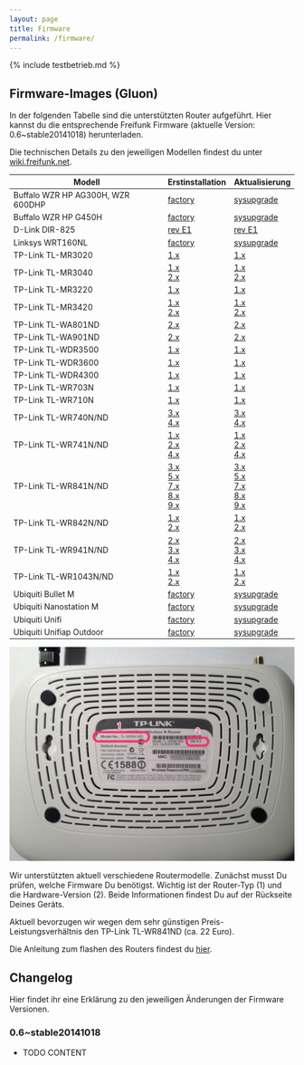 ```yaml
---
layout: page
title: Firmware
permalink: /firmware/
---
```


{% include testbetrieb.md %}

## Firmware-Images (Gluon)

In der folgenden Tabelle sind die unterstützten Router aufgeführt. Hier kannst du die entsprechende Freifunk Firmware (aktuelle Version: 0.6~stable20141018) herunterladen.

Die technischen Details zu den jeweiligen Modellen findest du unter [wiki.freifunk.net][hardware].

Modell         |  Erstinstallation  |  Aktualisierung
-------------- | ------------------ | ---------------
Buffalo WZR HP AG300H, WZR 600DHP | [factory][factory-buffalo-wzr-hp-ag300h-wzr-600dhp]  |  [sysupgrade][sysupgrade-buffalo-wzr-hp-ag300h-wzr-600dhp]
Buffalo WZR HP G450H          | [factory][factory-buffalo-wzr-hp-g450h]  |  [sysupgrade][sysupgrade-buffalo-wzr-hp-g450h]  
D-Link DIR-825                | [rev E1][factory-d-link-dir-825-rev-b1]                    | [rev E1][sysupgrade-d-link-dir-825-rev-b1]
Linksys WRT160NL              |  [factory][factory-linksys-wrt160nl]                  |   [sysupgrade][sysupgrade-linksys-wrt160nl]
TP-Link TL-MR3020             |  [1.x][factory-tp-link-tl-mr3020-v1]                      |  [1.x][sysupgrade-tp-link-tl-mr3020-v1]
TP-Link TL-MR3040             |  [1.x][factory-tp-link-tl-mr3040-v1]<br>[2.x][factory-tp-link-tl-mr3040-v2]                  |  [1.x][sysupgrade-tp-link-tl-mr3040-v1]<br>[2.x][sysupgrade-tp-link-tl-mr3040-v2]
TP-Link TL-MR3220             |  [1.x][factory-tp-link-tl-mr3220-v1]                      |  [1.x][sysupgrade-tp-link-tl-mr3220-v1]
TP-Link TL-MR3420             |  [1.x][factory-tp-link-tl-mr3420-v1]<br>[2.x][factory-tp-link-tl-mr3420-v2]                 |  [1.x][sysupgrade-tp-link-tl-mr3420-v1]<br>[2.x][sysupgrade-tp-link-tl-mr3420-v2]
TP-Link TL-WA801ND            |  [2.x][factory-tp-link-tl-wa801n-nd-v2]   | [2.x][sysupgrade-tp-link-tl-wa801n-nd-v2]
TP-Link TL-WA901ND            |  [2.x][factory-tp-link-tl-wa901n-nd-v2]                      |  [2.x][sysupgrade-tp-link-tl-wa901n-nd-v2]
TP-Link TL-WDR3500            |  [1.x][factory-tp-link-tl-wdr3500-v1]                      |  [1.x][sysupgrade-tp-link-tl-wdr3500-v1]
TP-Link TL-WDR3600            |  [1.x][factory-tp-link-tl-wdr3600-v1]                      |  [1.x][sysupgrade-tp-link-tl-wdr3600-v1]
TP-Link TL-WDR4300            |  [1.x][factory-tp-link-tl-wdr4300-v1]                      |  [1.x][sysupgrade-tp-link-tl-wdr4300-v1]
TP-Link TL-WR703N          |  [1.x][factory-tp-link-tl-wr703n-v1]    | [1.x][sysupgrade-tp-link-tl-wr703n-v1]
TP-Link TL-WR710N          |  [1.x][factory-tp-link-tl-wr710n-v1]    | [1.x][sysupgrade-tp-link-tl-wr710n-v1]
TP-Link TL-WR740N/ND          |  [3.x][factory-tp-link-tl-wr740n-nd-v3]<br>[4.x][factory-tp-link-tl-wr740n-nd-v4]            |  [3.x][sysupgrade-tp-link-tl-wr740n-nd-v3]<br>[4.x][sysupgrade-tp-link-tl-wr740n-nd-v4]
TP-Link TL-WR741N/ND          |  [1.x][factory-tp-link-tl-wr741n-nd-v1]<br>[2.x][factory-tp-link-tl-wr741n-nd-v2]<br>[4.x][factory-tp-link-tl-wr741n-nd-v4]            |  [1.x][sysupgrade-tp-link-tl-wr741n-nd-v1]<br>[2.x][sysupgrade-tp-link-tl-wr741n-nd-v2]<br>[4.x][sysupgrade-tp-link-tl-wr741n-nd-v4]
TP-Link TL-WR841N/ND          |  [3.x][factory-tp-link-tl-wr841n-nd-v3]<br>[5.x][factory-tp-link-tl-wr841n-nd-v5]<br>[7.x][factory-tp-link-tl-wr841n-nd-v7]<br>[8.x][factory-tp-link-tl-wr841n-nd-v8]<br>[9.x][factory-tp-link-tl-wr841n-nd-v9]  |  [3.x][sysupgrade-tp-link-tl-wr841n-nd-v3]<br>[5.x][sysupgrade-tp-link-tl-wr841n-nd-v5]<br>[7.x][sysupgrade-tp-link-tl-wr841n-nd-v7]<br>[8.x][sysupgrade-tp-link-tl-wr841n-nd-v8]<br>[9.x][sysupgrade-tp-link-tl-wr841n-nd-v9]
TP-Link TL-WR842N/ND          |  [1.x][factory-tp-link-tl-wr842n-nd-v1]<br>[2.x][factory-tp-link-tl-wr842n-nd-v2]                 |  [1.x][sysupgrade-tp-link-tl-wr842n-nd-v1]<br>[2.x][sysupgrade-tp-link-tl-wr842n-nd-v2]
TP-Link TL-WR941N/ND          |  [2.x][factory-tp-link-tl-wr941n-nd-v2]<br>[3.x][factory-tp-link-tl-wr941n-nd-v3]<br>[4.x][factory-tp-link-tl-wr941n-nd-v4]            |  [2.x][sysupgrade-tp-link-tl-wr941n-nd-v2]<br>[3.x][sysupgrade-tp-link-tl-wr941n-nd-v3]<br>[4.x][sysupgrade-tp-link-tl-wr941n-nd-v4]
TP-Link TL-WR1043N/ND         |  [1.x][factory-tp-link-tl-wr1043n-nd-v1]<br>[2.x][factory-tp-link-tl-wr1043n-nd-v2]  |  [1.x][sysupgrade-tp-link-tl-wr1043n-nd-v1]<br>[2.x][sysupgrade-tp-link-tl-wr1043n-nd-v2]
Ubiquiti Bullet M |  [factory][factory-ubiquiti-bullet-m]  |  [sysupgrade][sysupgrade-ubiquiti-bullet-m]
Ubiquiti Nanostation M  |  [factory][factory-ubiquiti-nanostation-m]  |  [sysupgrade][sysupgrade-ubiquiti-nanostation-m]
Ubiquiti Unifi  |  [factory][factory-ubiquiti-unifi]  |  [sysupgrade][sysupgrade-ubiquiti-unifi]
Ubiquiti Unifiap Outdoor                           |  [factory][factory-ubiquiti-unifiap-outdoor]  |  [sysupgrade][sysupgrade-ubiquiti-unifiap-outdoor]

![Modell und Version](/assets/router-flashen/guide-14.jpg)

Wir unterstützten aktuell verschiedene Routermodelle. Zunächst musst Du prüfen, welche Firmware Du benötigst. Wichtig ist der Router-Typ (1) und die Hardware-Version (2). Beide Informationen findest Du auf der Rückseite Deines Geräts.

Aktuell bevorzugen wir wegen dem sehr günstigen Preis-Leistungsverhältnis den TP-Link TL-WR841ND (ca. 22 Euro).

Die Anleitung zum flashen des Routers findest du [hier][router-flashen].

## Changelog

Hier findet ihr eine Erklärung zu den jeweiligen Änderungen der Firmware Versionen.

### 0.6~stable20141018

* TODO CONTENT

[hardware]: http://wiki.freifunk.net/Kategorie:Hardware
[router-flashen]: /router-flashen/

[factory-buffalo-wzr-hp-ag300h-wzr-600dhp]: http://37.120.168.150/firmware/stable/factory/gluon-ffmuc-snapshot~20141119-buffalo-wzr-hp-ag300h-wzr-600dhp.bin
[sysupgrade-buffalo-wzr-hp-ag300h-wzr-600dhp]: http://37.120.168.150/firmware/stable/sysupgrade/gluon-ffmuc-snapshot~20141119-buffalo-wzr-hp-ag300h-wzr-600dhp-sysupgrade.bin

[factory-buffalo-wzr-hp-g450h]: http://37.120.168.150/firmware/stable/factory/gluon-ffmuc-snapshot~20141119-buffalo-wzr-hp-g450h.bin
[sysupgrade-buffalo-wzr-hp-g450h]: http://37.120.168.150/firmware/stable/sysupgrade/gluon-ffmuc-snapshot~20141119-buffalo-wzr-hp-g450h-sysupgrade.bin

[factory-d-link-dir-825-rev-b1]: http://37.120.168.150/firmware/stable/factory/gluon-ffmuc-snapshot~20141119-d-link-dir-825-rev-b1.bin
[sysupgrade-d-link-dir-825-rev-b1]: http://37.120.168.150/firmware/stable/sysupgrade/gluon-ffmuc-snapshot~20141119-d-link-dir-825-rev-b1-sysupgrade.bin

[factory-linksys-wrt160nl]: http://37.120.168.150/firmware/stable/factory/gluon-ffmuc-snapshot~20141119-linksys-wrt160nl.bin
[sysupgrade-linksys-wrt160nl]: http://37.120.168.150/firmware/stable/sysupgrade/gluon-ffmuc-snapshot~20141119-linksys-wrt160nl-sysupgrade.bin

[factory-tp-link-tl-mr3020-v1]: http://37.120.168.150/firmware/stable/factory/gluon-ffmuc-snapshot~20141119-tp-link-tl-mr3020-v1.bin
[sysupgrade-tp-link-tl-mr3020-v1]: http://37.120.168.150/firmware/stable/sysupgrade/gluon-ffmuc-snapshot~20141119-tp-link-tl-mr3020-v1-sysupgrade.bin

[factory-tp-link-tl-mr3040-v1]: http://37.120.168.150/firmware/stable/factory/gluon-ffmuc-snapshot~20141119-tp-link-tl-mr3040-v1.bin
[sysupgrade-tp-link-tl-mr3040-v1]: http://37.120.168.150/firmware/stable/sysupgrade/gluon-ffmuc-snapshot~20141119-tp-link-tl-mr3040-v1-sysupgrade.bin
[factory-tp-link-tl-mr3040-v2]: http://37.120.168.150/firmware/stable/factory/gluon-ffmuc-snapshot~20141119-tp-link-tl-mr3040-v2.bin
[sysupgrade-tp-link-tl-mr3040-v2]: http://37.120.168.150/firmware/stable/sysupgrade/gluon-ffmuc-snapshot~20141119-tp-link-tl-mr3040-v2-sysupgrade.bin

[factory-tp-link-tl-mr3220-v1]: http://37.120.168.150/firmware/stable/factory/gluon-ffmuc-snapshot~20141119-tp-link-tl-mr3220-v1.bin
[sysupgrade-tp-link-tl-mr3220-v1]: http://37.120.168.150/firmware/stable/sysupgrade/gluon-ffmuc-snapshot~20141119-tp-link-tl-mr3220-v1-sysupgrade.bin

[factory-tp-link-tl-mr3420-v1]: http://37.120.168.150/firmware/stable/factory/gluon-ffmuc-snapshot~20141119-tp-link-tl-mr3420-v1.bin
[sysupgrade-tp-link-tl-mr3420-v1]: http://37.120.168.150/firmware/stable/sysupgrade/gluon-ffmuc-snapshot~20141119-tp-link-tl-mr3420-v1-sysupgrade.bin
[factory-tp-link-tl-mr3420-v2]: http://37.120.168.150/firmware/stable/factory/gluon-ffmuc-snapshot~20141119-tp-link-tl-mr3420-v2.bin
[sysupgrade-tp-link-tl-mr3420-v2]: http://37.120.168.150/firmware/stable/sysupgrade/gluon-ffmuc-snapshot~20141119-tp-link-tl-mr3420-v2-sysupgrade.bin

[factory-tp-link-tl-wa801n-nd-v2]: http://37.120.168.150/firmware/stable/factory/gluon-ffmuc-snapshot~20141119-tp-link-tl-wa801n-nd-v2.bin
[sysupgrade-tp-link-tl-wa801n-nd-v2]: http://37.120.168.150/firmware/stable/sysupgrade/gluon-ffmuc-snapshot~20141119-tp-link-tl-wa801n-nd-v2-sysupgrade.bin

[factory-tp-link-tl-wa901n-nd-v2]: http://37.120.168.150/firmware/stable/factory/gluon-ffmuc-snapshot~20141119-tp-link-tl-wa901n-nd-v2.bin
[sysupgrade-tp-link-tl-wa901n-nd-v2]: http://37.120.168.150/firmware/stable/sysupgrade/gluon-ffmuc-snapshot~20141119-tp-link-tl-wa901n-nd-v2-sysupgrade.bin

[factory-tp-link-tl-wdr3500-v1]: http://37.120.168.150/firmware/stable/factory/gluon-ffmuc-snapshot~20141119-tp-link-tl-wdr3500-v1.bin
[sysupgrade-tp-link-tl-wdr3500-v1]: http://37.120.168.150/firmware/stable/sysupgrade/gluon-ffmuc-snapshot~20141119-tp-link-tl-wdr3500-v1-sysupgrade.bin

[factory-tp-link-tl-wdr3600-v1]: http://37.120.168.150/firmware/stable/factory/gluon-ffmuc-snapshot~20141119-tp-link-tl-wdr3600-v1.bin
[sysupgrade-tp-link-tl-wdr3600-v1]: http://37.120.168.150/firmware/stable/sysupgrade/gluon-ffmuc-snapshot~20141119-tp-link-tl-wdr3600-v1-sysupgrade.bin

[factory-tp-link-tl-wdr4300-v1]: http://37.120.168.150/firmware/stable/factory/gluon-ffmuc-snapshot~20141119-tp-link-tl-wdr4300-v1.bin
[sysupgrade-tp-link-tl-wdr4300-v1]: http://37.120.168.150/firmware/stable/sysupgrade/gluon-ffmuc-snapshot~20141119-tp-link-tl-wdr4300-v1-sysupgrade.bin

[factory-tp-link-tl-wr703n-v1]: http://37.120.168.150/firmware/stable/factory/gluon-ffmuc-snapshot~20141119-tp-link-tl-wr703n-v1.bin
[sysupgrade-tp-link-tl-wr703n-v1]: http://37.120.168.150/firmware/stable/sysupgrade/gluon-ffmuc-snapshot~20141119-tp-link-tl-wr703n-v1-sysupgrade.bin

[factory-tp-link-tl-wr710n-v1]: http://37.120.168.150/firmware/stable/factory/gluon-ffmuc-snapshot~20141119-tp-link-tl-wr710n-v1.bin
[sysupgrade-tp-link-tl-wr710n-v1]: http://37.120.168.150/firmware/stable/sysupgrade/gluon-ffmuc-snapshot~20141119-tp-link-tl-wr710n-v1-sysupgrade.bin

[factory-tp-link-tl-wr740n-nd-v1]: http://37.120.168.150/firmware/stable/factory/gluon-ffmuc-snapshot~20141119-tp-link-tl-wr740n-nd-v1.bin
[sysupgrade-tp-link-tl-wr740n-nd-v1]: http://37.120.168.150/firmware/stable/sysupgrade/gluon-ffmuc-snapshot~20141119-tp-link-tl-wr740n-nd-v1-sysupgrade.bin
[factory-tp-link-tl-wr740n-nd-v3]: http://37.120.168.150/firmware/stable/factory/gluon-ffmuc-snapshot~20141119-tp-link-tl-wr740n-nd-v3.bin
[sysupgrade-tp-link-tl-wr740n-nd-v3]: http://37.120.168.150/firmware/stable/sysupgrade/gluon-ffmuc-snapshot~20141119-tp-link-tl-wr740n-nd-v3-sysupgrade.bin
[factory-tp-link-tl-wr740n-nd-v4]: http://37.120.168.150/firmware/stable/factory/gluon-ffmuc-snapshot~20141119-tp-link-tl-wr740n-nd-v4.bin
[sysupgrade-tp-link-tl-wr740n-nd-v4]: http://37.120.168.150/firmware/stable/sysupgrade/gluon-ffmuc-snapshot~20141119-tp-link-tl-wr740n-nd-v4-sysupgrade.bin

[factory-tp-link-tl-wr741n-nd-v1]: http://37.120.168.150/firmware/stable/factory/gluon-ffmuc-snapshot~20141119-tp-link-tl-wr741n-nd-v1.bin
[sysupgrade-tp-link-tl-wr741n-nd-v1]: http://37.120.168.150/firmware/stable/sysupgrade/gluon-ffmuc-snapshot~20141119-tp-link-tl-wr741n-nd-v1-sysupgrade.bin
[factory-tp-link-tl-wr741n-nd-v2]: http://37.120.168.150/firmware/stable/factory/gluon-ffmuc-snapshot~20141119-tp-link-tl-wr741n-nd-v2.bin
[sysupgrade-tp-link-tl-wr741n-nd-v2]: http://37.120.168.150/firmware/stable/sysupgrade/gluon-ffmuc-snapshot~20141119-tp-link-tl-wr741n-nd-v2-sysupgrade.bin
[factory-tp-link-tl-wr741n-nd-v4]: http://37.120.168.150/firmware/stable/factory/gluon-ffmuc-snapshot~20141119-tp-link-tl-wr741n-nd-v4.bin
[sysupgrade-tp-link-tl-wr741n-nd-v4]: http://37.120.168.150/firmware/stable/sysupgrade/gluon-ffmuc-snapshot~20141119-tp-link-tl-wr741n-nd-v4-sysupgrade.bin

[factory-tp-link-tl-wr841n-nd-v3]: http://37.120.168.150/firmware/stable/factory/gluon-ffmuc-snapshot~20141119-tp-link-tl-wr841n-nd-v3.bin
[sysupgrade-tp-link-tl-wr841n-nd-v3]: http://37.120.168.150/firmware/stable/sysupgrade/gluon-ffmuc-snapshot~20141119-tp-link-tl-wr841n-nd-v3-sysupgrade.bin
[factory-tp-link-tl-wr841n-nd-v5]: http://37.120.168.150/firmware/stable/factory/gluon-ffmuc-snapshot~20141119-tp-link-tl-wr841n-nd-v5.bin
[sysupgrade-tp-link-tl-wr841n-nd-v5]: http://37.120.168.150/firmware/stable/sysupgrade/gluon-ffmuc-snapshot~20141119-tp-link-tl-wr841n-nd-v5-sysupgrade.bin
[factory-tp-link-tl-wr841n-nd-v7]: http://37.120.168.150/firmware/stable/factory/gluon-ffmuc-snapshot~20141119-tp-link-tl-wr841n-nd-v7.bin
[sysupgrade-tp-link-tl-wr841n-nd-v7]: http://37.120.168.150/firmware/stable/sysupgrade/gluon-ffmuc-snapshot~20141119-tp-link-tl-wr841n-nd-v7-sysupgrade.bin
[factory-tp-link-tl-wr841n-nd-v8]: http://37.120.168.150/firmware/stable/factory/gluon-ffmuc-snapshot~20141119-tp-link-tl-wr841n-nd-v8.bin
[sysupgrade-tp-link-tl-wr841n-nd-v8]: http://37.120.168.150/firmware/stable/sysupgrade/gluon-ffmuc-snapshot~20141119-tp-link-tl-wr841n-nd-v8-sysupgrade.bin
[factory-tp-link-tl-wr841n-nd-v9]: http://37.120.168.150/firmware/stable/factory/gluon-ffmuc-snapshot~20141119-tp-link-tl-wr841n-nd-v9.bin
[sysupgrade-tp-link-tl-wr841n-nd-v9]: http://37.120.168.150/firmware/stable/sysupgrade/gluon-ffmuc-snapshot~20141119-tp-link-tl-wr841n-nd-v9-sysupgrade.bin

[factory-tp-link-tl-wr842n-nd-v1]: http://37.120.168.150/firmware/stable/factory/gluon-ffmuc-snapshot~20141119-tp-link-tl-wr842n-nd-v1.bin
[sysupgrade-tp-link-tl-wr842n-nd-v1]: http://37.120.168.150/firmware/stable/sysupgrade/gluon-ffmuc-snapshot~20141119-tp-link-tl-wr842n-nd-v1-sysupgrade.bin
[factory-tp-link-tl-wr842n-nd-v2]: http://37.120.168.150/firmware/stable/factory/gluon-ffmuc-snapshot~20141119-tp-link-tl-wr842n-nd-v2.bin
[sysupgrade-tp-link-tl-wr842n-nd-v2]: http://37.120.168.150/firmware/stable/sysupgrade/gluon-ffmuc-snapshot~20141119-tp-link-tl-wr842n-nd-v2-sysupgrade.bin

[factory-tp-link-tl-wr941n-nd-v2]: http://37.120.168.150/firmware/stable/factory/gluon-ffmuc-snapshot~20141119-tp-link-tl-wr941n-nd-v2.bin
[sysupgrade-tp-link-tl-wr941n-nd-v2]: http://37.120.168.150/firmware/stable/sysupgrade/gluon-ffmuc-snapshot~20141119-tp-link-tl-wr941n-nd-v2-sysupgrade.bin
[factory-tp-link-tl-wr941n-nd-v3]: http://37.120.168.150/firmware/stable/factory/gluon-ffmuc-snapshot~20141119-tp-link-tl-wr941n-nd-v3.bin
[sysupgrade-tp-link-tl-wr941n-nd-v3]: http://37.120.168.150/firmware/stable/sysupgrade/gluon-ffmuc-snapshot~20141119-tp-link-tl-wr941n-nd-v3-sysupgrade.bin
[factory-tp-link-tl-wr941n-nd-v4]: http://37.120.168.150/firmware/stable/factory/gluon-ffmuc-snapshot~20141119-tp-link-tl-wr941n-nd-v4.bin
[sysupgrade-tp-link-tl-wr941n-nd-v4]: http://37.120.168.150/firmware/stable/sysupgrade/gluon-ffmuc-snapshot~20141119-tp-link-tl-wr941n-nd-v4-sysupgrade.bin

[factory-tp-link-tl-wr1043n-nd-v1]: http://37.120.168.150/firmware/stable/factory/gluon-ffmuc-snapshot~20141119-tp-link-tl-wr1043n-nd-v1.bin
[sysupgrade-tp-link-tl-wr1043n-nd-v1]: http://37.120.168.150/firmware/stable/sysupgrade/gluon-ffmuc-snapshot~20141119-tp-link-tl-wr1043n-nd-v1-sysupgrade.bin
[factory-tp-link-tl-wr1043n-nd-v2]: http://37.120.168.150/firmware/stable/factory/gluon-ffmuc-snapshot~20141119-tp-link-tl-wr1043n-nd-v2.bin
[sysupgrade-tp-link-tl-wr1043n-nd-v2]: http://37.120.168.150/firmware/stable/sysupgrade/gluon-ffmuc-snapshot~20141119-tp-link-tl-wr1043n-nd-v2-sysupgrade.bin

[factory-ubiquiti-bullet-m]: http://37.120.168.150/firmware/stable/factory/gluon-ffmuc-snapshot~20141119-ubiquiti-bullet-m.bin
[sysupgrade-ubiquiti-bullet-m]: http://37.120.168.150/firmware/stable/sysupgrade/gluon-ffmuc-snapshot~20141119-ubiquiti-bullet-m-sysupgrade.bin

[factory-ubiquiti-nanostation-m]: http://37.120.168.150/firmware/stable/factory/gluon-ffmuc-snapshot~20141119-ubiquiti-nanostation-m.bin
[sysupgrade-ubiquiti-nanostation-m]: http://37.120.168.150/firmware/stable/sysupgrade/gluon-ffmuc-snapshot~20141119-ubiquiti-nanostation-m-sysupgrade.bin

[factory-ubiquiti-unifi]: http://37.120.168.150/firmware/stable/factory/gluon-ffmuc-snapshot~20141119-ubiquiti-unifi.bin
[sysupgrade-ubiquiti-unifi]: http://37.120.168.150/firmware/stable/sysupgrade/gluon-ffmuc-snapshot~20141119-ubiquiti-unifi-sysupgrade.bin

[factory-ubiquiti-unifiap-outdoor]: http://37.120.168.150/firmware/stable/factory/gluon-ffmuc-snapshot~20141119-ubiquiti-unifiap-outdoor.bin
[sysupgrade-ubiquiti-unifiap-outdoor]: http://37.120.168.150/firmware/stable/sysupgrade/gluon-ffmuc-snapshot~20141119-ubiquiti-unifiap-outdoor-sysupgrade.bin
